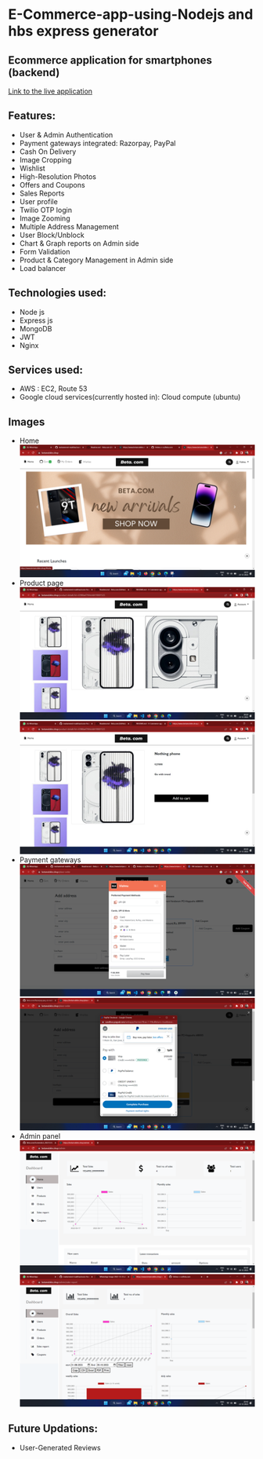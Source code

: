 # E-Commerce-app-using-Nodejs and hbs express generator
## Ecommerce application for smartphones (backend)
[Link to the live application](https://www.betamobiles.shop/)
## Features:
* User & Admin Authentication
* Payment gateways integrated: Razorpay, PayPal
* Cash On Delivery
* Image Cropping
* Wishlist
* High-Resolution Photos
* Offers and Coupons
* Sales Reports
* User profile
* Twilio OTP login
* Image Zooming
* Multiple Address Management
* User Block/Unblock
* Chart & Graph reports on Admin side
* Form Validation
* Product & Category Management in Admin side
* Load balancer

## Technologies used:
* Node js
* Express js
* MongoDB
* JWT
* Nginx

## Services used:
* AWS : EC2, Route 53
* Google cloud services(currently hosted in): Cloud compute (ubuntu)

## Images
* Home
![alt text](https://github.com/Vishnu-s-cs/Beta.com/blob/831aee3126732f34b10fc6891872f20236dbc13d/Screenshot%202022-12-23%20205216.png)
* Product page
![alt text](https://github.com/Vishnu-s-cs/Beta.com/blob/831aee3126732f34b10fc6891872f20236dbc13d/WhatsApp%20Image%202022-12-23%20at%208.44.24%20PM.jpeg)
![alt text](https://github.com/Vishnu-s-cs/Beta.com/blob/831aee3126732f34b10fc6891872f20236dbc13d/WhatsApp%20Image%202022-12-23%20at%208.43.57%20PM.jpeg)
* Payment gateways
![alt text](https://github.com/Vishnu-s-cs/Beta.com/blob/c6140c03c9634033bc940c89f8159773e13ef621/Razorpay.png)
![alt text](https://github.com/Vishnu-s-cs/Beta.com/blob/a4c8fc4ed88b794f59dcb664693a6059a0a24fb5/Screenshot_20221226_000356.png)
* Admin panel
![alt text](https://github.com/Vishnu-s-cs/Beta.com/blob/0bc556f5e10cf75c9840f15e50923ea4c8aa15c8/Screenshot_20221226_000836.png)
![alt text](https://github.com/Vishnu-s-cs/Beta.com/blob/0bc556f5e10cf75c9840f15e50923ea4c8aa15c8/Screenshot_20221223_204237.png)
## Future Updations:

* User-Generated Reviews
